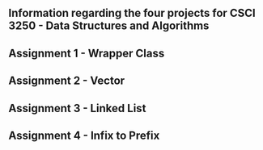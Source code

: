 ## Information regarding the four projects for CSCI 3250 - Data Structures and Algorithms


## Assignment 1 - Wrapper Class


## Assignment 2 - Vector



## Assignment 3 - Linked List



## Assignment 4 - Infix to Prefix


